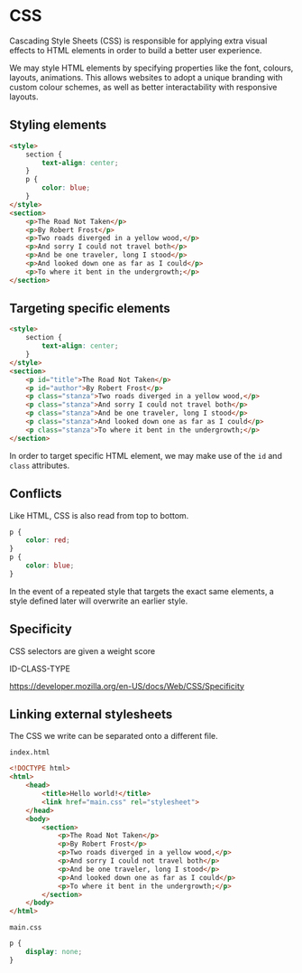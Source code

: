 # CSS

Cascading Style Sheets (CSS) is responsible for applying extra visual effects to HTML elements in order to build a better user experience.

We may style HTML elements by specifying properties like the font, colours, layouts, animations. This allows websites to adopt a unique branding with custom colour schemes, as well as better interactability with responsive layouts.

## Styling elements

```html
<style>
    section {
        text-align: center;
    }
    p {
        color: blue;
    }
</style>
<section>
    <p>The Road Not Taken</p>
    <p>By Robert Frost</p>
    <p>Two roads diverged in a yellow wood,</p>
    <p>And sorry I could not travel both</p>
    <p>And be one traveler, long I stood</p>
    <p>And looked down one as far as I could</p>
    <p>To where it bent in the undergrowth;</p>
</section>
```

## Targeting specific elements

```html
<style>
    section {
        text-align: center;
    }
</style>
<section>
    <p id="title">The Road Not Taken</p>
    <p id="author">By Robert Frost</p>
    <p class="stanza">Two roads diverged in a yellow wood,</p>
    <p class="stanza">And sorry I could not travel both</p>
    <p class="stanza">And be one traveler, long I stood</p>
    <p class="stanza">And looked down one as far as I could</p>
    <p class="stanza">To where it bent in the undergrowth;</p>
</section>
```

In order to target specific HTML element, we may make use of the `id` and `class` attributes.

## Conflicts

Like HTML, CSS is also read from top to bottom.

```css
p {
    color: red;
}
p {
    color: blue;
}
```

In the event of a repeated style that targets the exact same elements, a style defined later will overwrite an earlier style.

## Specificity

CSS selectors are given a weight score

ID-CLASS-TYPE

https://developer.mozilla.org/en-US/docs/Web/CSS/Specificity

## Linking external stylesheets

The CSS we write can be separated onto a different file.

`index.html`
```html
<!DOCTYPE html>
<html>
    <head>
        <title>Hello world!</title>
        <link href="main.css" rel="stylesheet">
    </head>
    <body>
        <section>
            <p>The Road Not Taken</p>
            <p>By Robert Frost</p>
            <p>Two roads diverged in a yellow wood,</p>
            <p>And sorry I could not travel both</p>
            <p>And be one traveler, long I stood</p>
            <p>And looked down one as far as I could</p>
            <p>To where it bent in the undergrowth;</p>
        </section>
    </body>
</html>
```

`main.css`
```css
p {
    display: none;
}
```
